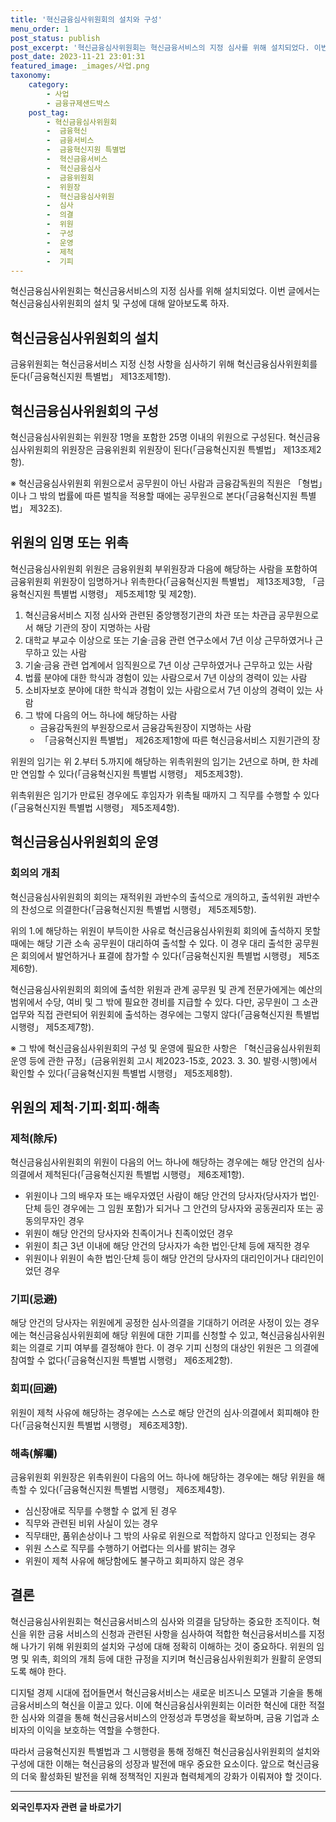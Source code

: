 ```yaml
---
title: '혁신금융심사위원회의 설치와 구성'
menu_order: 1
post_status: publish
post_excerpt: '혁신금융심사위원회는 혁신금융서비스의 지정 심사를 위해 설치되었다. 이번 글에서는 혁신금융심사위원회의 설치 및 구성에 대해 알아보도록 하자.'
post_date: 2023-11-21 23:01:31
featured_image: _images/사업.png
taxonomy:
    category:
        - 사업
        - 금융규제샌드박스
    post_tag:
        - 혁신금융심사위원회
        -  금융혁신
        -  금융서비스
        -  금융혁신지원 특별법
        -  혁신금융서비스
        -  혁신금융심사
        -  금융위원회
        -  위원장
        -  혁신금융심사위원
        -  심사
        -  의결
        -  위원
        -  구성
        -  운영
        -  제척
        -  기피
---
```



혁신금융심사위원회는 혁신금융서비스의 지정 심사를 위해 설치되었다. 이번 글에서는 혁신금융심사위원회의 설치 및 구성에 대해 알아보도록 하자.

## 혁신금융심사위원회의 설치

금융위원회는 혁신금융서비스 지정 신청 사항을 심사하기 위해 혁신금융심사위원회를 둔다(「금융혁신지원 특별법」 제13조제1항).

## 혁신금융심사위원회의 구성

혁신금융심사위원회는 위원장 1명을 포함한 25명 이내의 위원으로 구성된다. 혁신금융심사위원회의 위원장은 금융위원회 위원장이 된다(「금융혁신지원 특별법」 제13조제2항).

※ 혁신금융심사위원회 위원으로서 공무원이 아닌 사람과 금융감독원의 직원은 「형법」이나 그 밖의 법률에 따른 벌칙을 적용할 때에는 공무원으로 본다(「금융혁신지원 특별법」 제32조).

## 위원의 임명 또는 위촉

혁신금융심사위원회 위원은 금융위원회 부위원장과 다음에 해당하는 사람을 포함하여 금융위원회 위원장이 임명하거나 위촉한다(「금융혁신지원 특별법」 제13조제3항, 「금융혁신지원 특별법 시행령」 제5조제1항 및 제2항).

1. 혁신금융서비스 지정 심사와 관련된 중앙행정기관의 차관 또는 차관급 공무원으로서 해당 기관의 장이 지명하는 사람
2. 대학교 부교수 이상으로 또는 기술·금융 관련 연구소에서 7년 이상 근무하였거나 근무하고 있는 사람
3. 기술·금융 관련 업계에서 임직원으로 7년 이상 근무하였거나 근무하고 있는 사람
4. 법률 분야에 대한 학식과 경험이 있는 사람으로서 7년 이상의 경력이 있는 사람
5. 소비자보호 분야에 대한 학식과 경험이 있는 사람으로서 7년 이상의 경력이 있는 사람
6. 그 밖에 다음의 어느 하나에 해당하는 사람
   - 금융감독원의 부원장으로서 금융감독원장이 지명하는 사람
   - 「금융혁신지원 특별법」 제26조제1항에 따른 혁신금융서비스 지원기관의 장

위원의 임기는 위 2.부터 5.까지에 해당하는 위촉위원의 임기는 2년으로 하며, 한 차례만 연임할 수 있다(「금융혁신지원 특별법 시행령」 제5조제3항).

위촉위원은 임기가 만료된 경우에도 후임자가 위촉될 때까지 그 직무를 수행할 수 있다(「금융혁신지원 특별법 시행령」 제5조제4항).

## 혁신금융심사위원회의 운영

### 회의의 개최

혁신금융심사위원회의 회의는 재적위원 과반수의 출석으로 개의하고, 출석위원 과반수의 찬성으로 의결한다(「금융혁신지원 특별법 시행령」 제5조제5항).

위의 1.에 해당하는 위원이 부득이한 사유로 혁신금융심사위원회 회의에 출석하지 못할 때에는 해당 기관 소속 공무원이 대리하여 출석할 수 있다. 이 경우 대리 출석한 공무원은 회의에서 발언하거나 표결에 참가할 수 있다(「금융혁신지원 특별법 시행령」 제5조제6항).

혁신금융심사위원회의 회의에 출석한 위원과 관계 공무원 및 관계 전문가에게는 예산의 범위에서 수당, 여비 및 그 밖에 필요한 경비를 지급할 수 있다. 다만, 공무원이 그 소관 업무와 직접 관련되어 위원회에 출석하는 경우에는 그렇지 않다(「금융혁신지원 특별법 시행령」 제5조제7항).

※ 그 밖에 혁신금융심사위원회의 구성 및 운영에 필요한 사항은 「혁신금융심사위원회 운영 등에 관한 규정」(금융위원회 고시 제2023-15호, 2023. 3. 30. 발령·시행)에서 확인할 수 있다(「금융혁신지원 특별법 시행령」 제5조제8항).

## 위원의 제척·기피·회피·해촉

### 제척(除斥)

혁신금융심사위원회의 위원이 다음의 어느 하나에 해당하는 경우에는 해당 안건의 심사·의결에서 제척된다(「금융혁신지원 특별법 시행령」 제6조제1항).

- 위원이나 그의 배우자 또는 배우자였던 사람이 해당 안건의 당사자(당사자가 법인·단체 등인 경우에는 그 임원 포함)가 되거나 그 안건의 당사자와 공동권리자 또는 공동의무자인 경우
- 위원이 해당 안건의 당사자와 친족이거나 친족이었던 경우
- 위원이 최근 3년 이내에 해당 안건의 당사자가 속한 법인·단체 등에 재직한 경우
- 위원이나 위원이 속한 법인·단체 등이 해당 안건의 당사자의 대리인이거나 대리인이었던 경우

### 기피(忌避)

해당 안건의 당사자는 위원에게 공정한 심사·의결을 기대하기 어려운 사정이 있는 경우에는 혁신금융심사위원회에 해당 위원에 대한 기피를 신청할 수 있고, 혁신금융심사위원회는 의결로 기피 여부를 결정해야 한다. 이 경우 기피 신청의 대상인 위원은 그 의결에 참여할 수 없다(「금융혁신지원 특별법 시행령」 제6조제2항).

### 회피(回避)

위원이 제척 사유에 해당하는 경우에는 스스로 해당 안건의 심사·의결에서 회피해야 한다(「금융혁신지원 특별법 시행령」 제6조제3항).

### 해촉(解囑)

금융위원회 위원장은 위촉위원이 다음의 어느 하나에 해당하는 경우에는 해당 위원을 해촉할 수 있다(「금융혁신지원 특별법 시행령」 제6조제4항).

- 심신장애로 직무를 수행할 수 없게 된 경우
- 직무와 관련된 비위 사실이 있는 경우
- 직무태만, 품위손상이나 그 밖의 사유로 위원으로 적합하지 않다고 인정되는 경우
- 위원 스스로 직무를 수행하기 어렵다는 의사를 밝히는 경우
- 위원이 제척 사유에 해당함에도 불구하고 회피하지 않은 경우

## 결론

혁신금융심사위원회는 혁신금융서비스의 심사와 의결을 담당하는 중요한 조직이다. 혁신을 위한 금융 서비스의 신청과 관련된 사항을 심사하여 적합한 혁신금융서비스를 지정해 나가기 위해 위원회의 설치와 구성에 대해 정확히 이해하는 것이 중요하다. 위원의 임명 및 위촉, 회의의 개최 등에 대한 규정을 지키며 혁신금융심사위원회가 원활히 운영되도록 해야 한다.

디지털 경제 시대에 접어들면서 혁신금융서비스는 새로운 비즈니스 모델과 기술을 통해 금융서비스의 혁신을 이끌고 있다. 이에 혁신금융심사위원회는 이러한 혁신에 대한 적절한 심사와 의결을 통해 혁신금융서비스의 안정성과 투명성을 확보하며, 금융 기업과 소비자의 이익을 보호하는 역할을 수행한다.

따라서 금융혁신지원 특별법과 그 시행령을 통해 정해진 혁신금융심사위원회의 설치와 구성에 대한 이해는 혁신금융의 성장과 발전에 매우 중요한 요소이다. 앞으로 혁신금융의 더욱 활성화된 발전을 위해 정책적인 지원과 협력체계의 강화가 이뤄져야 할 것이다.
<!-- wp:separator -->
<hr class="wp-block-separator has-alpha-channel-opacity"/>
<!-- /wp:separator -->

<!-- wp:group {"backgroundColor":"base","layout":{"type":"constrained"}} -->
<div class="wp-block-group has-base-background-color has-background"><!-- wp:paragraph {"align":"center","fontSize":"medium"} -->
<p class="has-text-align-center has-large-font-size"><strong>외국인투자자 관련 글 바로가기</strong></p>
<!-- /wp:paragraph -->


<!-- wp:latest-posts
{"categories":[{"id":14375,"count":19,"description":"","link":"https://uknowlaw.com/category/%ec%99%b8%ea%b5%ad%ec%9d%b8%ed%88%ac%ec%9e%90%ec%9e%90/","name":"외국인투자자","slug":"외국인투자자","taxonomy":"category","parent":0,"meta":[],"_links":{"self":[{"href":"https://uknowlaw.com/wp-json/wp/v2/categories/14375"}],"collection":[{"href":"https://uknowlaw.com/wp-json/wp/v2/categories"}],"about":[{"href":"https://uknowlaw.com/wp-json/wp/v2/taxonomies/category"}],"wp:post_type":[{"href":"https://uknowlaw.com/wp-json/wp/v2/posts?categories=14375"}],"curies":[{"name":"wp","href":"https://api.w.org/{rel}","templated":true}]}}],"postsToShow":100,"excerptLength":28,"postLayout":"grid","columns":2,"featuredImageAlign":"left","featuredImageSizeSlug":"large","fontSize":"small"} /--></div>
<!-- /wp:group -->